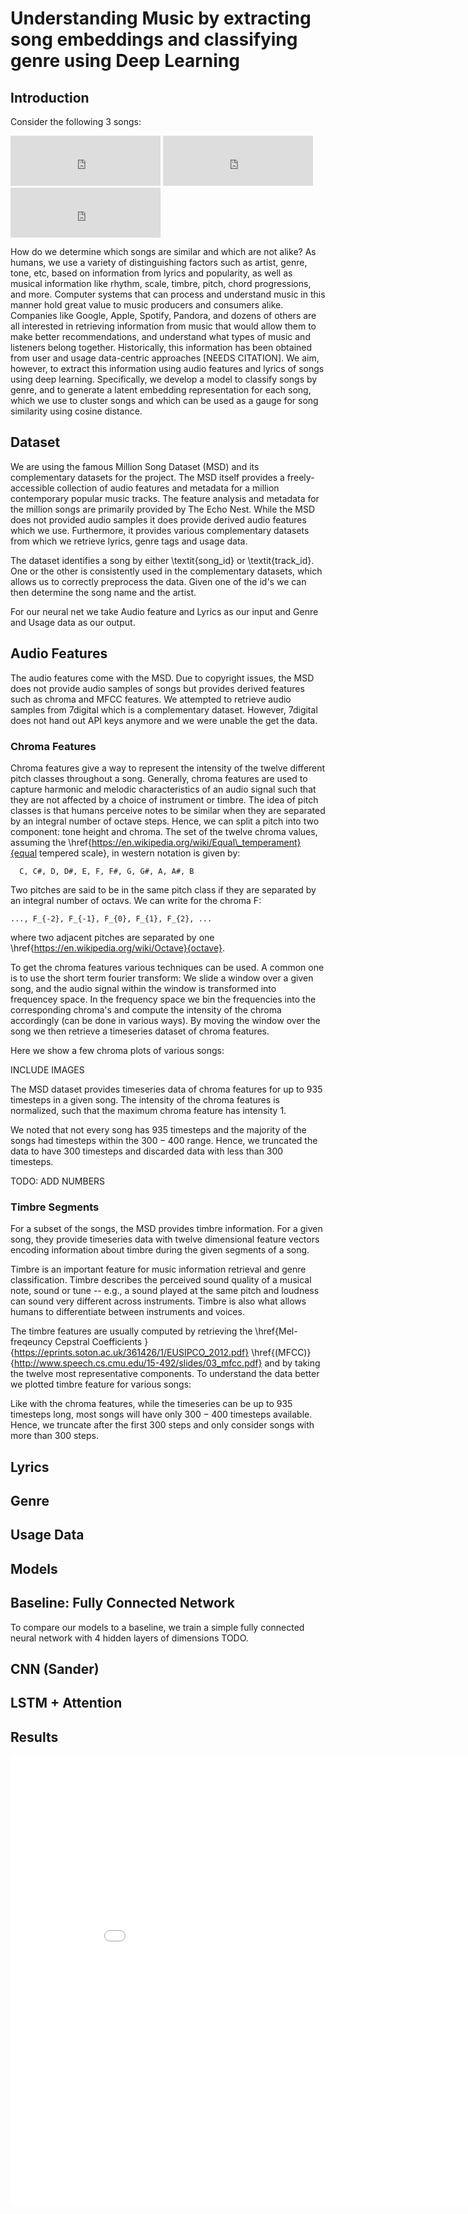 # Understanding Music by extracting song embeddings and classifying genre using Deep Learning
## Introduction
Consider the following 3 songs:
<iframe src="https://open.spotify.com/embed/track/6or1bKJiZ06IlK0vFvY75k" width="240" height="80" frameborder="0" allowtransparency="true" allow="encrypted-media"></iframe>
<iframe src="https://open.spotify.com/embed/track/6fxVffaTuwjgEk5h9QyRjy" width="240" height="80" frameborder="0" allowtransparency="true" allow="encrypted-media"></iframe>
<iframe src="https://open.spotify.com/embed/track/4fzsfWzRhPawzqhX8Qt9F3" width="240" height="80" frameborder="0" allowtransparency="true" allow="encrypted-media"></iframe>

How do we determine which songs are similar and which are not alike? As humans, we use a variety of distinguishing factors such as artist, genre, tone, etc, based on information from lyrics and popularity, as well as musical information like rhythm, scale, timbre, pitch, chord progressions, and more. Computer systems that can process and understand music in this manner hold great value to music producers and consumers alike. Companies like Google, Apple, Spotify, Pandora, and dozens of others are all interested in retrieving information from music that would allow them to make better recommendations, and understand what types of music and listeners belong together. Historically, this information has been obtained from user and usage data-centric approaches [NEEDS CITATION]. We aim, however, to extract this information using audio features and lyrics of songs using deep learning. Specifically, we develop a model to classify songs by genre, and to generate a latent embedding representation for each song, which we use to cluster songs and which can be used as a gauge for song similarity using cosine distance.

## Dataset
We are using the famous Million Song Dataset (MSD) and its complementary datasets for the project. The MSD itself provides a freely-accessible collection of audio features and metadata for a million contemporary popular music tracks. The feature analysis and metadata for the million songs are primarily provided by The Echo Nest. While the MSD does not provided audio samples it does provide derived audio features which we use. Furthermore, it provides various complementary datasets from which we retrieve lyrics, genre tags and usage data.

The dataset identifies a song by either \textit{song\_id} or \textit{track\_id}. One or the other is consistently used in the complementary datasets, which allows us to correctly preprocess the data. Given one of the id's we can then determine the song name and the artist. 

For our neural net we take Audio feature and Lyrics as our input and Genre and Usage data as our output. 

## Audio Features
The audio features come with the MSD. Due to copyright issues, the MSD does not provide audio samples of songs but provides derived features such as chroma and MFCC features. We attempted to retrieve audio samples from 7digital which is a complementary dataset. However, 7digital does not hand out API keys anymore and we were unable the get the data. 
### Chroma Features
Chroma features give a way to represent the intensity of the twelve different pitch classes throughout a song. Generally, chroma features are used to capture harmonic and melodic characteristics of an audio signal such that they are not affected by a choice of instrument or timbre. The idea of pitch classes is that humans perceive notes to be similar when they are separated by an integral number of octave steps. Hence, we can split a pitch into two component: tone height and chroma. The set of the twelve chroma values, assuming the \href{https://en.wikipedia.org/wiki/Equal\_temperament}{equal tempered scale}, in western notation is given by:

      C, C#, D, D#, E, F, F#, G, G#, A, A#, B

Two pitches are said to be in the same pitch class if they are separated by an integral number of octavs. We can write for the chroma F:

    ..., F_{-2}, F_{-1}, F_{0}, F_{1}, F_{2}, ...

where two adjacent pitches are separated by one \href{https://en.wikipedia.org/wiki/Octave}{octave}.

To get the chroma features various techniques can be used. A common one is to use the short term fourier transform: We slide a window over a given song, and the audio signal within the window is transformed into frequencey space. In the frequency space we bin the frequencies into the corresponding chroma's and compute the intensity of the chroma accordingly (can be done in various ways). By moving the window over the song we then retrieve a timeseries dataset of chroma features. 

Here we show a few chroma plots of various songs:

INCLUDE IMAGES

The MSD dataset provides timeseries data of chroma features for up to $935$ timesteps in a given song. The intensity of the chroma features is normalized, such that the maximum chroma feature has intensity 1.

We noted that not every song has $935$ timesteps and the majority of the songs had timesteps within the $300-400$ range. Hence, we truncated the data to have $300$ timesteps and discarded data with less than $300$ timesteps. 

TODO: ADD NUMBERS

### Timbre Segments
For a subset of the songs, the MSD provides timbre information. For a given song, they provide timeseries data with twelve dimensional feature vectors encoding information about timbre during the given segments of a song. 

Timbre is an important feature for music information retrieval and genre classification. Timbre describes the perceived sound quality of a musical note, sound or tune -- e.g., a sound played at the same pitch and loudness can sound very different across instruments. Timbre is also what allows humans to differentiate between instruments and voices.  

The timbre features are usually computed by retrieving the \href{Mel-freqeuncy Cepstral Coefficients } {https://eprints.soton.ac.uk/361426/1/EUSIPCO_2012.pdf} \href{(MFCC)}{http://www.speech.cs.cmu.edu/15-492/slides/03_mfcc.pdf} and by taking the twelve most representative components. To understand the data better we plotted timbre feature for various songs:

Like with the chroma features, while the timeseries can be up to $935$ timesteps long, most songs will have only $300-400$ timesteps available. Hence, we truncate after the first $300$ steps and only consider songs with more than $300$ steps.
## Lyrics
## Genre
## Usage Data
## Models
## Baseline: Fully Connected Network
To compare our models to a baseline, we train a simple fully connected neural network with 4 hidden layers of dimensions TODO. 
## CNN (Sander)
## LSTM + Attention

## Results
<iframe width="900" height="720" seamless="seamless" frameBorder="0" scrolling="yes" src="Pictures/PlotlyPlots/tsne-scatter-genre.html">
      
## Tools
The software tools we used for this project were:
1. Keras - We used Keras to construct, train, and evaluate our neural nets. We found the Functional API particularly useful because it allowed us to create a modular architecture while using readily available layers, so we had to define only one layer of our own construction.
2. Numpy - We used numpy to do the heavy lifting of data processing, encoding, etc.
3. Scikit-learn
4. Pandas - Pandas was a useful tool for organizing and processing our dataset which was very spread out.



### Markdown

Markdown is a lightweight and easy-to-use syntax for styling your writing. It includes conventions for

```markdown
Syntax highlighted code block

# Header 1
## Header 2
### Header 3

- Bulleted
- List

1. Numbered
2. List

**Bold** and _Italic_ and `Code` text

[Link](url) and ![Image](src)
```

For more details see [GitHub Flavored Markdown](https://guides.github.com/features/mastering-markdown/).

### Jekyll Themes

Your Pages site will use the layout and styles from the Jekyll theme you have selected in your [repository settings](https://github.com/ddhruv97/GenreClassificationBlog/settings). The name of this theme is saved in the Jekyll `_config.yml` configuration file.

### Support or Contact

Having trouble with Pages? Check out our [documentation](https://help.github.com/categories/github-pages-basics/) or [contact support](https://github.com/contact) and we’ll help you sort it out.
